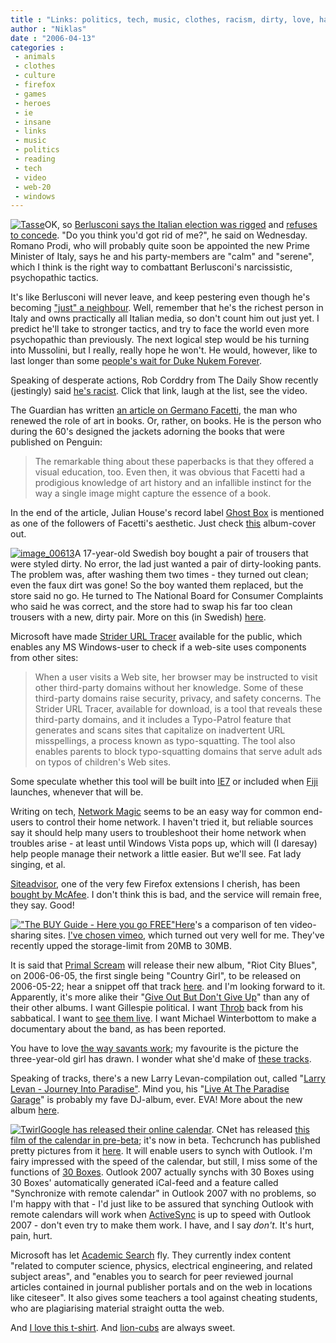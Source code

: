 ```yaml
---
title : "Links: politics, tech, music, clothes, racism, dirty, love, hate - the usual"
author : "Niklas"
date : "2006-04-13"
categories : 
 - animals
 - clothes
 - culture
 - firefox
 - games
 - heroes
 - ie
 - insane
 - links
 - music
 - politics
 - reading
 - tech
 - video
 - web-20
 - windows
---
```


[![Tasse](http://static.flickr.com/44/125601032_577324fd4b_m.jpg)](https://niklasblog.com/wp-content/plugins/falbum/wp/album.php?show=recent&photo=125601032)OK, so [Berlusconi says the Italian election was rigged](http://english.aljazeera.net/NR/exeres/5EE16F58-47E6-47D9-8760-6AAD532F3FC4.htm) and [refuses to concede](http://www.guardian.co.uk/international/story/0,,1752097,00.html). "Do you think you'd got rid of me?", he said on Wednesday. Romano Prodi, who will probably quite soon be appointed the new Prime Minister of Italy, says he and his party-members are "calm" and "serene", which I think is the right way to combattant Berlusconi's narcissistic, psychopathic tactics.

It's like Berlusconi will never leave, and keep pestering even though he's becoming ["just" a neighbour](http://www.wired.com/news/columns/0,70625-0.html). Well, remember that he's the richest person in Italy and owns practically all Italian media, so don't count him out just yet. I predict he'll take to stronger tactics, and try to face the world even more psychopathic than previously. The next logical step would be his turning into Mussolini, but I really, really hope he won't. He would, however, like to last longer than some [people's wait for Duke Nukem Forever](http://www.gamasutra.com/php-bin/news_index.php?story=8878).

Speaking of desperate actions, Rob Corddry from The Daily Show recently (jestingly) said [he's racist](http://www.dead-frog.com/archives/2006/04/the_daily_show_rob_cordry_racist.php). Click that link, laugh at the list, see the video.

The Guardian has written [an article on Germano Facetti](http://books.guardian.co.uk/departments/artsandentertainment/story/0,,1752233,00.html), the man who renewed the role of art in books. Or, rather, on books. He is the person who during the 60's designed the jackets adorning the books that were published on Penguin:

> The remarkable thing about these paperbacks is that they offered a visual education, too. Even then, it was obvious that Facetti had a prodigious knowledge of art history and an infallible instinct for the way a single image might capture the essence of a book.

In the end of the article, Julian House's record label [Ghost Box](http://www.ghostbox.co.uk/index.htm) is mentioned as one of the followers of Facetti's aesthetic. Just check [this](http://k-punk.abstractdynamics.org/archives/gb_eye_800x600.JPG "An album-cover hailing from the Ghost Box-archives.") album-cover out.

[![image_00613](http://static.flickr.com/48/127984288_2c6c88153d_m.jpg)](https://niklasblog.com/wp-content/plugins/falbum/wp/album.php?show=recent&photo=127984288)A 17-year-old Swedish boy bought a pair of trousers that were styled dirty. No error, the lad just wanted a pair of dirty-looking pants. The problem was, after washing them two times - they turned out clean; even the faux dirt was gone! So the boy wanted them replaced, but the store said no go. He turned to The National Board for Consumer Complaints who said he was correct, and the store had to swap his far too clean trousers with a new, dirty pair. More on this (in Swedish) [here](http://www.dn.se/DNet/jsp/polopoly.jsp?d=147&a=535337).

Microsoft have made [Strider URL Tracer](http://research.microsoft.com/URLTracer) available for the public, which enables any MS Windows-user to check if a web-site uses components from other sites:

> When a user visits a Web site, her browser may be instructed to visit other third-party domains without her knowledge. Some of these third-party domains raise security, privacy, and safety concerns. The Strider URL Tracer, available for download, is a tool that reveals these third-party domains, and it includes a Typo-Patrol feature that generates and scans sites that capitalize on inadvertent URL misspellings, a process known as typo-squatting. The tool also enables parents to block typo-squatting domains that serve adult ads on typos of children's Web sites.

Some speculate whether this tool will be built into [IE7](http://www.microsoft.com/windows/IE/ie7/default.mspx) or included when [Fiji](http://www.microsoft-watch.com/article2/0,2180,1948572,00.asp) launches, whenever that will be.

Writing on tech, [Network Magic](http://www.networkmagic.com) seems to be an easy way for common end-users to control their home network. I haven't tried it, but reliable sources say it should help many users to troubleshoot their home network when troubles arise - at least until Windows Vista pops up, which will (I daresay) help people manage their network a little easier. But we'll see. Fat lady singing, et al.

[Siteadvisor](http://blog.siteadvisor.com), one of the very few Firefox extensions I cherish, has been [bought by McAfee](http://blog.siteadvisor.com/2006/04/taking_siteadvisor_to_the_next.shtml). I don't think this is bad, and the service will remain free, they say. Good!

[!["The BUY Guide - Here you go FREE"](http://static.flickr.com/45/127984286_5c316d4ee5_m.jpg)](https://niklasblog.com/wp-content/plugins/falbum/wp/album.php?show=recent&photo=127984286)[Here](http://www.dvguru.com/2006/04/07/ten-video-sharing-services-compared)'s a comparison of ten video-sharing sites. [I've chosen vimeo](http://www.vimeo.com/user=pivic/clips), which turned out very well for me. They've recently upped the storage-limit from 20MB to 30MB.

It is said that [Primal Scream](http://www.theprimalscream.com) will release their new album, "Riot City Blues", on 2006-06-05, the first single being "Country Girl", to be released on 2006-05-22; hear a snippet off that track [here](http://www.columbia.co.uk/artists/primal_scream). and I'm looking forward to it. Apparently, it's more alike their "[Give Out But Don't Give Up](http://www.allmusic.com/cg/amg.dll?p=amg&sql=10:5l967uw070jj)" than any of their other albums. I want Gillespie political. I want [Throb](http://www.bbc.co.uk/southampton/music/images/primalscream_live_150.jpg "It's the Throb.") back from his sabbatical. I want to [see them live](http://arts.guardian.co.uk/reviews/observer/story/0,,1749800,00.html). I want Michael Winterbottom to make a documentary about the band, as has been reported.

You have to love [the way savants work](http://www.discover.com/issues/feb-02/features/featsavant); my favourite is the picture the three-year-old girl has drawn. I wonder what she'd make of [these tracks](http://www.avclub.com/content/node/46994).

Speaking of tracks, there's a new Larry Levan-compilation out, called "[Larry Levan - Journey Into Paradise"](http://www.rhino.com/store/ProductDetail.lasso?Number=73341). Mind you, his "[Live At The Paradise Garage](http://www.allmusic.com/cg/amg.dll?p=amg&token=&sql=10:p2om967ohep3)" is probably my fave DJ-album, ever. EVA! More about the new album [here](http://www.allmusic.com/cg/amg.dll?p=amg&sql=A2st67ub050j3).

[![Twirl](http://static.flickr.com/46/125601678_441b747c5f_m.jpg)](https://niklasblog.com/wp-content/plugins/falbum/wp/album.php?show=recent&photo=125601678)[Google has released their online calendar](http://calendar.google.com). CNet has released [this film of the calendar in pre-beta](http://news.com.com/1606-2_3-6060720.html); it's now in beta. Techcrunch has published pretty pictures from it [here](http://www.techcrunch.com/2006/04/12/google-calendar-is-live). It will enable users to synch with Outlook. I'm fairy impressed with the speed of the calendar, but still, I miss some of the functions of [30 Boxes](http://30boxes.com). Outlook 2007 actually synchs with 30 Boxes using 30 Boxes' automatically generated iCal-feed and a feature called "Synchronize with remote calendar" in Outlook 2007 with no problems, so I'm happy with that - I'd just like to be assured that synching Outlook with remote calendars will work when [ActiveSync](http://www.microsoft.com/windowsmobile/downloads/activesync38.mspx) is up to speed with Outlook 2007 - don't even try to make them work. I have, and I say _don't_. It's hurt, pain, hurt.

Microsoft has let [Academic Search](http://academic.live.com) fly. They currently index content "related to computer science, physics, electrical engineering, and related subject areas", and "enables you to search for peer reviewed journal articles contained in journal publisher portals and on the web in locations like citeseer". It also gives some teachers a tool against cheating students, who are plagiarising material straight outta the web.

And [I love this t-shirt](http://accordionguy.blogware.com/blog/_archives/2006/4/12/1881414.html). And [lion-cubs](http://www.dn.se/DNet/jsp/polopoly.jsp?d=148&a=537114) are always sweet.
